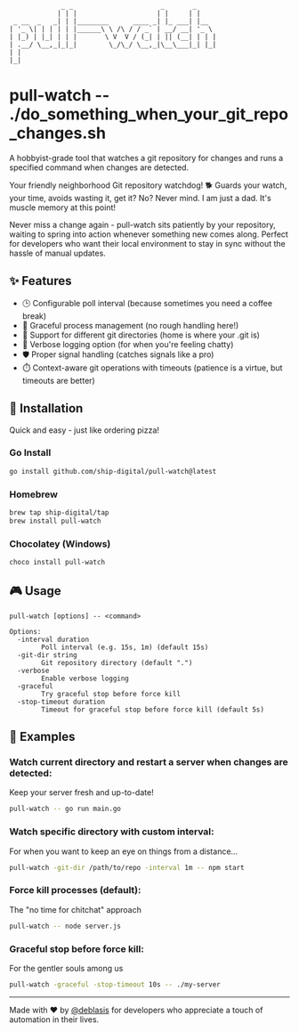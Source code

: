 
```
             _ _                      _       _
            | | |                    | |     | |
 _ __  _   _| | |________      ____ _| |_ ___| |__
| '_ \| | | | | |______\ \ /\ / / _` | __/ __| '_ \
| |_) | |_| | | |       \ V  V / (_| | || (__| | | |
| .__/ \__,_|_|_|        \_/\_/ \__,_|\__\___|_| |_|
| |
|_|
```

# pull-watch -- ./do_something_when_your_git_repo_changes.sh

A hobbyist-grade tool that watches a git repository for changes and runs a specified command when changes are detected.

Your friendly neighborhood Git repository watchdog! 🐕
Guards your watch, your time, avoids wasting it, get it? No? Never mind. I am just a dad. It's muscle memory at this point!

Never miss a change again - pull-watch sits patiently by your repository, waiting to spring into action whenever something new comes along. Perfect for developers who want their local environment to stay in sync without the hassle of manual updates.

## ✨ Features

- 🕒 Configurable poll interval (because sometimes you need a coffee break)
- 🎯 Graceful process management (no rough handling here!)
- 📁 Support for different git directories (home is where your .git is)
- 📢 Verbose logging option (for when you're feeling chatty)
- 🛡️ Proper signal handling (catches signals like a pro)
- ⏱️ Context-aware git operations with timeouts (patience is a virtue, but timeouts are better)

## 🚀 Installation

Quick and easy - just like ordering pizza!

### Go Install

```bash
go install github.com/ship-digital/pull-watch@latest
```

### Homebrew

```bash
brew tap ship-digital/tap
brew install pull-watch
```

### Chocolatey (Windows)

```powershell
choco install pull-watch
```

## 🎮 Usage

```
pull-watch [options] -- <command>

Options:
  -interval duration
        Poll interval (e.g. 15s, 1m) (default 15s)
  -git-dir string
        Git repository directory (default ".")
  -verbose
        Enable verbose logging
  -graceful
        Try graceful stop before force kill
  -stop-timeout duration
        Timeout for graceful stop before force kill (default 5s)
```

## 🌟 Examples

### Watch current directory and restart a server when changes are detected:
Keep your server fresh and up-to-date!
```bash
pull-watch -- go run main.go
```

### Watch specific directory with custom interval:
For when you want to keep an eye on things from a distance...
```bash
pull-watch -git-dir /path/to/repo -interval 1m -- npm start
```

### Force kill processes (default):
The "no time for chitchat" approach
```bash
pull-watch -- node server.js
```

### Graceful stop before force kill:
For the gentler souls among us
```bash
pull-watch -graceful -stop-timeout 10s -- ./my-server
```

---

Made with ❤️ by [@deblasis](https://github.com/deblasis) for developers who appreciate a touch of automation in their lives.